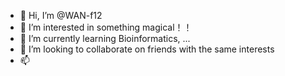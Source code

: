 - 👋 Hi, I’m @WAN-f12
- 👀 I’m interested in something magical！！
- 🌱 I’m currently learning Bioinformatics, ...
- 💞️ I’m looking to collaborate on friends with the same interests
- 📫 

<!---
WAN-f12/WAN-f12 is a ✨ special ✨ repository because its `README.md` (this file) appears on your GitHub profile.
You can click the Preview link to take a look at your changes.
--->
